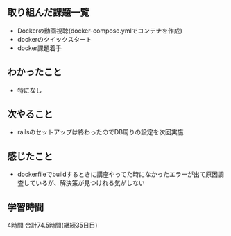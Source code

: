 ## 取り組んだ課題一覧
- Dockerの動画視聴(docker-compose.ymlでコンテナを作成)
- dockerのクイックスタート
- docker課題着手
## わかったこと
- 特になし
## 次やること 
- railsのセットアップは終わったのでDB周りの設定を次回実施
## 感じたこと
- dockerfileでbuildするときに講座やってた時になかったエラーが出て原因調査しているが、解決策が見つけれる気がしない


## 学習時間
4時間
合計74.5時間(継続35日目)
